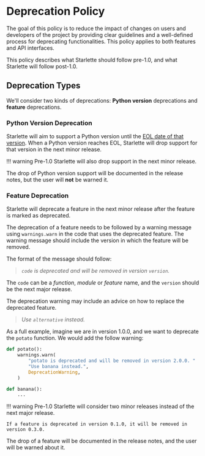 # Deprecation Policy

The goal of this policy is to reduce the impact of changes on users and developers of the project by providing
clear guidelines and a well-defined process for deprecating functionalities. This policy applies to both features
and API interfaces.

This policy describes what Starlette should follow pre-1.0, and what Starlette will follow post-1.0.

## Deprecation Types

We'll consider two kinds of deprecations: **Python version** deprecations and **feature** deprecations.

### Python Version Deprecation

Starlette will aim to support a Python version until the [EOL date of that version](https://endoflife.date/python).
When a Python version reaches EOL, Starlette will drop support for that version in the next minor release.

!!! warning
    Pre-1.0 Starlette will also drop support in the next minor release.

The drop of Python version support will be documented in the release notes, but the user will **not** be warned it.

### Feature Deprecation

Starlette will deprecate a feature in the next minor release after the feature is marked as deprecated.

The deprecation of a feature needs to be followed by a warning message using `warnings.warn` in the code that
uses the deprecated feature. The warning message should include the version in which the feature will be removed.

The format of the message should follow:

> *`code` is deprecated and will be removed in version `version`.*

The `code` can be a *function*, *module* or *feature* name, and the `version` should be the next major release.

The deprecation warning may include an advice on how to replace the deprecated feature.

> *Use `alternative` instead.*

As a full example, imagine we are in version 1.0.0, and we want to deprecate the `potato` function.
We would add the follow warning:

```python
def potato():
    warnings.warn(
        "potato is deprecated and will be removed in version 2.0.0. "
        "Use banana instead.",
        DeprecationWarning,
    )

def banana():
    ...
```

!!! warning
    Pre-1.0 Starlette will consider two minor releases instead of the next major release.

    If a feature is deprecated in version 0.1.0, it will be removed in version 0.3.0.

The drop of a feature will be documented in the release notes, and the user will be warned about it.
